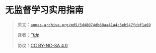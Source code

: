 # 无监督学习实用指南

> 原文：[`annas-archive.org/md5/5d48074db68aa41a4c5eb547fcbf1a69`](https://annas-archive.org/md5/5d48074db68aa41a4c5eb547fcbf1a69)
>
> 译者：[飞龙](https://github.com/wizardforcel)
>
> 协议：[CC BY-NC-SA 4.0](http://creativecommons.org/licenses/by-nc-sa/4.0/)